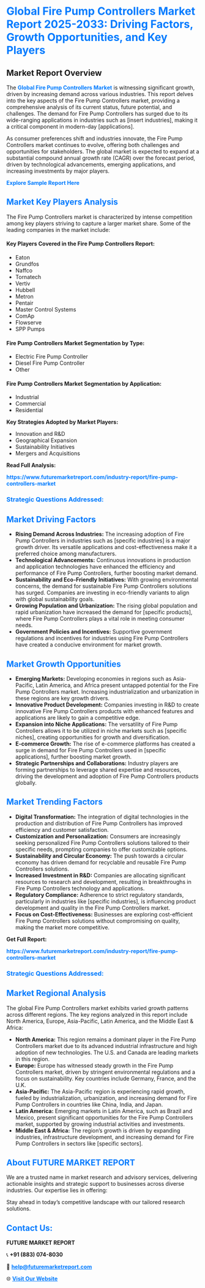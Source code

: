 <h1 style="color: #007BFF;">Global Fire Pump Controllers Market Report 2025-2033: Driving Factors, Growth Opportunities, and Key Players</h1>

<section id="overview">
<h2>Market Report Overview</h2>
<p>The <a href="https://www.futuremarketreport.com/industry-report/fire-pump-controllers-market" style="color: #007BFF; text-decoration: none;"><strong>Global Fire Pump Controllers Market</strong></a> is witnessing significant growth, driven by increasing demand across various industries. This report delves into the key aspects of the Fire Pump Controllers market, providing a comprehensive analysis of its current status, future potential, and challenges. The demand for Fire Pump Controllers has surged due to its wide-ranging applications in industries such as [insert industries], making it a critical component in modern-day [applications].</p>
<p>As consumer preferences shift and industries innovate, the Fire Pump Controllers market continues to evolve, offering both challenges and opportunities for stakeholders. The global market is expected to expand at a substantial compound annual growth rate (CAGR) over the forecast period, driven by technological advancements, emerging applications, and increasing investments by major players.</p>
</section>

<section id="overview">
<p><a href="https://www.futuremarketreport.com/request-sample/reportId=51456" style="color: #007BFF; text-decoration: none;"><strong>Explore Sample Report Here</strong></a></p>
</section>

<section id="key-players">
<h2 style="color: #007BFF;">Market Key Players Analysis</h2>
<p>The Fire Pump Controllers market is characterized by intense competition among key players striving to capture a larger market share. Some of the leading companies in the market include:</p>
<h4>Key Players Covered in the Fire Pump Controllers Report:</h4>
<ul><li>Eaton</li><li>Grundfos</li><li>Naffco</li><li>Tornatech</li><li>Vertiv</li><li>Hubbell</li><li>Metron</li><li>Pentair</li><li>Master Control Systems</li><li>ComAp</li><li>Flowserve</li><li>SPP Pumps</li></ul>
<h4>Fire Pump Controllers Market Segmentation by Type:</h4>
<ul><li>Electric Fire Pump Controller</li><li>Diesel Fire Pump Controller</li><li>Other</li></ul>

<h4>Fire Pump Controllers Market Segmentation by Application:</h4>
<ul><li>Industrial</li><li>Commercial</li><li>Residential</li></ul>
<p><strong>Key Strategies Adopted by Market Players:</strong></p>
<ul>
<li>Innovation and R&D</li>
<li>Geographical Expansion</li>
<li>Sustainability Initiatives</li>
<li>Mergers and Acquisitions</li>
</ul>
</section>

<section>
<p><strong>Read Full Analysis: </strong></p><a href="https://www.futuremarketreport.com/industry-report/fire-pump-controllers-market" style="color: #007BFF; text-decoration: none;"><strong>https://www.futuremarketreport.com/industry-report/fire-pump-controllers-market</strong></a>
<h3 style="color: #007BFF;">Strategic Questions Addressed:</h3>
</section>

<section id="driving-factors">
<h2 style="color: #007BFF;">Market Driving Factors</h2>
<ul>
<li><strong>Rising Demand Across Industries:</strong> The increasing adoption of Fire Pump Controllers in industries such as [specific industries] is a major growth driver. Its versatile applications and cost-effectiveness make it a preferred choice among manufacturers.</li>
<li><strong>Technological Advancements:</strong> Continuous innovations in production and application technologies have enhanced the efficiency and performance of Fire Pump Controllers, further boosting market demand.</li>
<li><strong>Sustainability and Eco-Friendly Initiatives:</strong> With growing environmental concerns, the demand for sustainable Fire Pump Controllers solutions has surged. Companies are investing in eco-friendly variants to align with global sustainability goals.</li>
<li><strong>Growing Population and Urbanization:</strong> The rising global population and rapid urbanization have increased the demand for [specific products], where Fire Pump Controllers plays a vital role in meeting consumer needs.</li>
<li><strong>Government Policies and Incentives:</strong> Supportive government regulations and incentives for industries using Fire Pump Controllers have created a conducive environment for market growth.</li>
</ul>
</section>

<section id="growth-opportunities">
<h2 style="color: #007BFF;">Market Growth Opportunities</h2>
<ul>
<li><strong>Emerging Markets:</strong> Developing economies in regions such as Asia-Pacific, Latin America, and Africa present untapped potential for the Fire Pump Controllers market. Increasing industrialization and urbanization in these regions are key growth drivers.</li>
<li><strong>Innovative Product Development:</strong> Companies investing in R&D to create innovative Fire Pump Controllers products with enhanced features and applications are likely to gain a competitive edge.</li>
<li><strong>Expansion into Niche Applications:</strong> The versatility of Fire Pump Controllers allows it to be utilized in niche markets such as [specific niches], creating opportunities for growth and diversification.</li>
<li><strong>E-commerce Growth:</strong> The rise of e-commerce platforms has created a surge in demand for Fire Pump Controllers used in [specific applications], further boosting market growth.</li>
<li><strong>Strategic Partnerships and Collaborations:</strong> Industry players are forming partnerships to leverage shared expertise and resources, driving the development and adoption of Fire Pump Controllers products globally.</li>
</ul>
</section>

<section id="trending-factors">
<h2 style="color: #007BFF;">Market Trending Factors</h2>
<ul>
<li><strong>Digital Transformation:</strong> The integration of digital technologies in the production and distribution of Fire Pump Controllers has improved efficiency and customer satisfaction.</li>
<li><strong>Customization and Personalization:</strong> Consumers are increasingly seeking personalized Fire Pump Controllers solutions tailored to their specific needs, prompting companies to offer customizable options.</li>
<li><strong>Sustainability and Circular Economy:</strong> The push towards a circular economy has driven demand for recyclable and reusable Fire Pump Controllers solutions.</li>
<li><strong>Increased Investment in R&D:</strong> Companies are allocating significant resources to research and development, resulting in breakthroughs in Fire Pump Controllers technology and applications.</li>
<li><strong>Regulatory Compliance:</strong> Adherence to strict regulatory standards, particularly in industries like [specific industries], is influencing product development and quality in the Fire Pump Controllers market.</li>
<li><strong>Focus on Cost-Effectiveness:</strong> Businesses are exploring cost-efficient Fire Pump Controllers solutions without compromising on quality, making the market more competitive.</li>
</ul>
</section>

<section>
<p><strong>Get Full Report: </strong></p><a href="https://www.futuremarketreport.com/industry-report/fire-pump-controllers-market" style="color: #007BFF; text-decoration: none;"><strong>https://www.futuremarketreport.com/industry-report/fire-pump-controllers-market</strong></a>
<h3 style="color: #007BFF;">Strategic Questions Addressed:</h3>
</section>


<section id="regional-analysis">
<h2 style="color: #007BFF;">Market Regional Analysis</h2>
<p>The global Fire Pump Controllers market exhibits varied growth patterns across different regions. The key regions analyzed in this report include North America, Europe, Asia-Pacific, Latin America, and the Middle East & Africa:</p>
<ul>
<li><strong>North America:</strong> This region remains a dominant player in the Fire Pump Controllers market due to its advanced industrial infrastructure and high adoption of new technologies. The U.S. and Canada are leading markets in this region.</li>
<li><strong>Europe:</strong> Europe has witnessed steady growth in the Fire Pump Controllers market, driven by stringent environmental regulations and a focus on sustainability. Key countries include Germany, France, and the U.K.</li>
<li><strong>Asia-Pacific:</strong> The Asia-Pacific region is experiencing rapid growth, fueled by industrialization, urbanization, and increasing demand for Fire Pump Controllers in countries like China, India, and Japan.</li>
<li><strong>Latin America:</strong> Emerging markets in Latin America, such as Brazil and Mexico, present significant opportunities for the Fire Pump Controllers market, supported by growing industrial activities and investments.</li>
<li><strong>Middle East & Africa:</strong> The region’s growth is driven by expanding industries, infrastructure development, and increasing demand for Fire Pump Controllers in sectors like [specific sectors].</li>
</ul>
</section>

<footer>
<h2 style="color: #007BFF;">About FUTURE MARKET REPORT</h2>
<p>We are a trusted name in market research and advisory services, delivering actionable insights and strategic support to businesses across diverse industries. Our expertise lies in offering:</p>

<p>Stay ahead in today’s competitive landscape with our tailored research solutions.</p>

<h2 style="color: #007BFF;">Contact Us:</h2>
<p><strong>FUTURE MARKET REPORT</strong></p>
<p>📞 <strong>+91 (883) 074-8030</strong></p>
<p>📧 <strong><a href="mailto:help@futuremarketreport.com" style="color: #007BFF;">help@futuremarketreport.com</a></strong></p>
<p>🌐 <strong><a href="https://www.futuremarketreport.com/" style="color: #007BFF;">Visit Our Website</a></strong></p>
</footer>